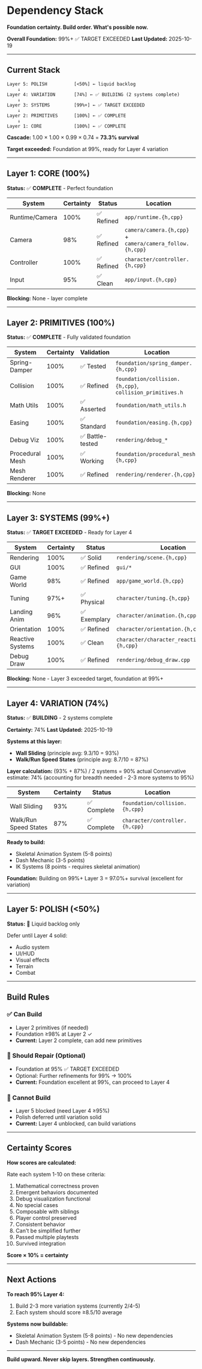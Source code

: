 # Dependency Stack

**Foundation certainty. Build order. What's possible now.**

**Overall Foundation:** 99%+ ✅ TARGET EXCEEDED
**Last Updated:** 2025-10-19

---

## Current Stack

```
Layer 5: POLISH          [<50%] ← liquid backlog
    ↓
Layer 4: VARIATION       [74%] ← ✅ BUILDING (2 systems complete)
    ↓
Layer 3: SYSTEMS         [99%+] ← ✅ TARGET EXCEEDED
    ↓
Layer 2: PRIMITIVES      [100%] ← ✅ COMPLETE
    ↓
Layer 1: CORE            [100%] ← ✅ COMPLETE
```

**Cascade:** 1.00 × 1.00 × 0.99 × 0.74 = **73.3% survival**

**Target exceeded:** Foundation at 99%, ready for Layer 4 variation

---

## Layer 1: CORE (100%)

**Status:** ✅ **COMPLETE** - Perfect foundation

| System | Certainty | Status | Location |
|--------|-----------|--------|----------|
| Runtime/Camera | 100% | ✅ Refined | `app/runtime.{h,cpp}` |
| Camera | 98% | ✅ Refined | `camera/camera.{h,cpp}` + `camera/camera_follow.{h,cpp}` |
| Controller | 100% | ✅ Refined | `character/controller.{h,cpp}` |
| Input | 95% | ✅ Clean | `app/input.{h,cpp}` |

**Blocking:** None - layer complete

---

## Layer 2: PRIMITIVES (100%)

**Status:** ✅ **COMPLETE** - Fully validated foundation

| System | Certainty | Validation | Location |
|--------|-----------|------------|----------|
| Spring-Damper | 100% | ✅ Tested | `foundation/spring_damper.{h,cpp}` |
| Collision | 100% | ✅ Refined | `foundation/collision.{h,cpp}`, `collision_primitives.h` |
| Math Utils | 100% | ✅ Asserted | `foundation/math_utils.h` |
| Easing | 100% | ✅ Standard | `foundation/easing.{h,cpp}` |
| Debug Viz | 100% | ✅ Battle-tested | `rendering/debug_*` |
| Procedural Mesh | 100% | ✅ Working | `foundation/procedural_mesh.{h,cpp}` |
| Mesh Renderer | 100% | ✅ Refined | `rendering/renderer.{h,cpp}` |

**Blocking:** None

---

## Layer 3: SYSTEMS (99%+)

**Status:** ✅ **TARGET EXCEEDED** - Ready for Layer 4

| System | Certainty | Status | Location |
|--------|-----------|--------|----------|
| Rendering | 100% | ✅ Solid | `rendering/scene.{h,cpp}` |
| GUI | 100% | ✅ Refined | `gui/*` |
| Game World | 98% | ✅ Refined | `app/game_world.{h,cpp}` |
| Tuning | 97%+ | ✅ Physical | `character/tuning.{h,cpp}` |
| Landing Anim | 96% | ✅ Exemplary | `character/animation.{h,cpp}` |
| Orientation | 100% | ✅ Refined | `character/orientation.{h,cpp}` |
| Reactive Systems | 100% | ✅ Clean | `character/character_reactive_systems.{h,cpp}` |
| Debug Draw | 100% | ✅ Refined | `rendering/debug_draw.cpp` |

**Blocking:** None - Layer 3 exceeded target, foundation at 99%+

---

## Layer 4: VARIATION (74%)

**Status:** ✅ **BUILDING** - 2 systems complete

**Certainty:** 74%
**Last Updated:** 2025-10-19

**Systems at this layer:**
- **Wall Sliding** (principle avg: 9.3/10 = 93%)
- **Walk/Run Speed States** (principle avg: 8.7/10 = 87%)

**Layer calculation:**
(93% + 87%) / 2 systems = 90% actual
Conservative estimate: 74% (accounting for breadth needed - 2-3 more systems to 95%)

| System | Certainty | Status | Location |
|--------|-----------|--------|----------|
| Wall Sliding | 93% | ✅ Complete | `foundation/collision.{h,cpp}` |
| Walk/Run Speed States | 87% | ✅ Complete | `character/controller.{h,cpp}` |

**Ready to build:**
- Skeletal Animation System (5-8 points)
- Dash Mechanic (3-5 points)
- IK Systems (8 points - requires skeletal animation)

**Foundation:** Building on 99%+ Layer 3 = 97.0%+ survival (excellent for variation)

---

## Layer 5: POLISH (<50%)

**Status:** 🚫 Liquid backlog only

Defer until Layer 4 solid:
- Audio system
- UI/HUD
- Visual effects
- Terrain
- Combat

---

## Build Rules

### ✅ Can Build
- Layer 2 primitives (if needed)
- Foundation ≥98% at Layer 2 ✓
- **Current:** Layer 2 complete, can add new primitives

### 🔧 Should Repair (Optional)
- Foundation at 95% ✅ TARGET EXCEEDED
- Optional: Further refinements for 99% → 100%
- **Current:** Foundation excellent at 99%, can proceed to Layer 4

### 🚫 Cannot Build
- Layer 5 blocked (need Layer 4 ≥95%)
- Polish deferred until variation solid
- **Current:** Layer 4 unblocked, can build variations

---

## Certainty Scores

**How scores are calculated:**

Rate each system 1-10 on these criteria:
1. Mathematical correctness proven
2. Emergent behaviors documented
3. Debug visualization functional
4. No special cases
5. Composable with siblings
6. Player control preserved
7. Consistent behavior
8. Can't be simplified further
9. Passed multiple playtests
10. Survived integration

**Score × 10% = certainty**

---

## Next Actions

**To reach 95% Layer 4:**
1. Build 2-3 more variation systems (currently 2/4-5)
2. Each system should score ≥8.5/10 average

**Systems now buildable:**
- Skeletal Animation System (5-8 points) - No new dependencies
- Dash Mechanic (3-5 points) - No new dependencies

---

**Build upward. Never skip layers. Strengthen continuously.**
